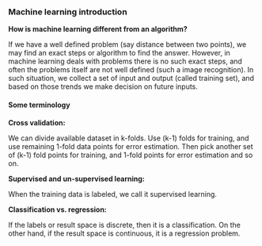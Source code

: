 ### Machine learning introduction 

**How is machine learning different from an algorithm?** 

If we have a well defined problem (say distance between two points), we may find an exact steps or algorithm to find the answer. However, in machine learning deals with problems there is no such exact steps, and often the problems itself are not well defined (such a image recognition). In such situation, we collect a set of input and output (called training set), and based on those trends we make decision on future inputs. 

#### Some terminology 

**Cross validation:** 

We can divide available dataset in k-folds. Use (k-1) folds for training, and use remaining 1-fold data points for error estimation. Then pick another set of (k-1) fold points for training, and 1-fold points for error estimation and so on. 

**Supervised and un-supervised learning:** 

When the training data is labeled, we call it supervised learning. 

**Classification vs. regression:** 

If the labels or result space is discrete, then it is a classification. On the other hand, if the result space is continuous, it is a regression problem. 
